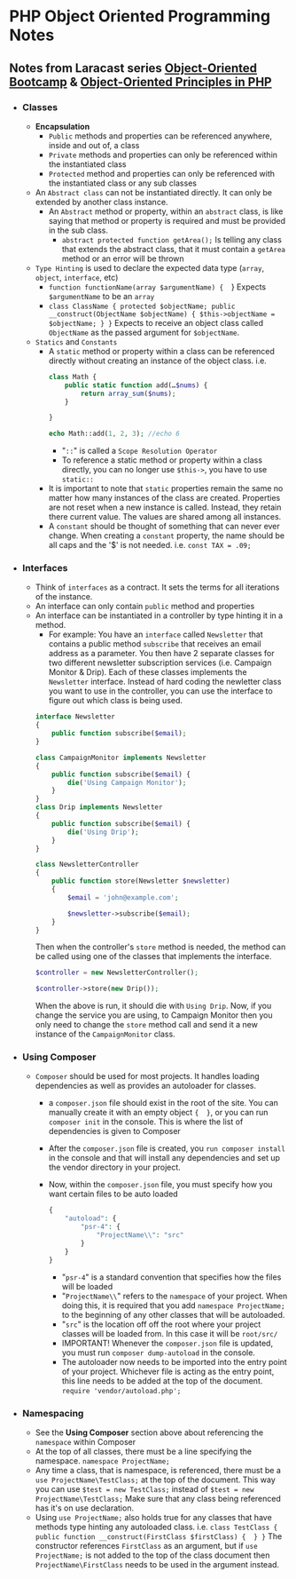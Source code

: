 # PHP Object Oriented Programming Notes

## Notes from Laracast series [Object-Oriented Bootcamp](https://laracasts.com/series/object-oriented-bootcamp-in-php) & [Object-Oriented Principles in PHP](https://laracasts.com/series/object-oriented-principles-in-php)

* ### Classes
    * **Encapsulation**
        * `Public` methods and properties can be referenced anywhere, inside and out of, a class
        * `Private` methods and properties can only be referenced within the instantiated class
        * `Protected` method and properties can only be referenced with the instantiated class or any sub classes
    * An `Abstract class` can not be instantiated directly. It can only be extended by another class instance.
        * An `Abstract` method or property, within an `abstract` class, is like saying that method or property is required and must be provided in the sub class.
            * `abstract protected function getArea();` Is telling any class that extends the abstract class, that it must contain a `getArea` method or an error will  be thrown
    * `Type Hinting` is used to declare the expected data type (`array`, `object`, `interface`, etc)
        * `function functionName(array $argumentName) {  `} Expects `$argumentName` to be an `array`
        * `class ClassName { protected $objectName; public __construct(ObjectName $objectName) { $this->objectName = $objectName; } }` Expects to receive an object class called `ObjectName` as the passed argument for `$objectName`.
    * `Statics` and `Constants`
        * A `static` method or property within a class can be referenced directly without creating an instance of the object class. i.e.
            ```php
			class Math {
                public static function add(…$nums) {
                    return array_sum($nums);
                }

			}

			echo Math::add(1, 2, 3); //echo 6
            ```
            * "`::`" is called a `Scope Resolution Operator`
            * To reference a static method or property within a class directly, you can no longer use `$this->`, you have to use `static::`
        * It is important to note that `static` properties remain the same no matter how many instances of the class are created. Properties are not reset when a new instance is called. Instead, they retain there current value. The values are shared among all instances.
        * A `constant` should be thought of something that can never ever change. When creating a `constant` property, the name should be all caps and the '$' is not needed. i.e. `const TAX = .09;`
* ### Interfaces
    * Think of `interfaces` as a contract. It sets the terms for all iterations of the instance.
    * An interface can only contain `public` method and properties
    * An interface can be instantiated in a controller by type hinting it in a method. 
        * For example: You have an `interface` called `Newsletter` that contains a public method `subscribe` that receives an email address as a parameter. You then have 2 separate classes for two different newsletter subscription services (i.e. Campaign Monitor & Drip). Each of these classes implements the `Newsletter` interface. Instead of hard coding the newletter class you want to use in the controller, you can use the interface to figure out which class is being used.
        ```php
        interface Newsletter
        {
            public function subscribe($email);
        }

        class CampaignMonitor implements Newsletter
        {
            public function subscribe($email) {
                die('Using Campaign Monitor');
            }
        }
        class Drip implements Newsletter
        {
            public function subscribe($email) {
                die('Using Drip');
            }
        }

        class NewsletterController
        {
            public function store(Newsletter $newsletter) 
            {
                $email = 'john@example.com';

                $newsletter->subscribe($email);
            }
        }
        ```
        Then when the controller's `store` method is needed, the method can be called using one of the classes that implements the interface.
        ```php
        $controller = new NewsletterController();

        $controller->store(new Drip());
        ```
        When the above is run, it should die with `Using Drip`. Now, if you change the service you are using, to Campaign Monitor then you only need to change the `store` method call and send it a new instance of the `CampaignMonitor` class.
* ### Using Composer
    * `Composer` should be used for most projects. It handles loading dependencies as well as provides an autoloader for classes.
        * a `composer.json` file should exist in the root of the site. You can manually create it with an empty object `{  }`, or you can run `composer init` in the console. This is where the list of dependencies is given to Composer
        * After the `composer.json` file is created, you `run composer install` in the console and that will install any dependencies and set up the vendor directory in your project.
        * Now, within the `composer.json` file, you must specify how you want certain files to be auto loaded
			```php
            {
				"autoload": {
					"psr-4": {
						"ProjectName\\": "src"
					}
				}
			}
            ```
			
            * "`psr-4`" is a standard convention that specifies how the files will be loaded
            * "`ProjectName\\`" refers to the `namespace` of your project. When doing this, it is required that you add `namespace ProjectName;` to the beginning of any other classes that will be autoloaded.
            * "`src`" is the location off off the root where your project classes will be loaded from. In this case it will be `root/src/`
            * IMPORTANT! Whenever the `composer.json` file is updated, you must run `composer dump-autoload` in the console.
            * The autoloader now needs to be imported into the entry point of your project. Whichever file is acting as the entry point, this line needs to be added at the top of the document. `require 'vendor/autoload.php';`
* ### Namespacing
    * See the **Using Composer** section above about referencing the `namespace` within Composer
    * At the top of all classes, there must be a line specifying the namespace. `namespace ProjectName;`
    * Any time a class, that is namespace, is referenced, there must be a `use ProjectName\TestClass;` at the top of the document. This way you can use `$test = new TestClass;` instead of `$test = new ProjectName\TestClass;` Make sure that any class being referenced has it's on use declaration.
    * Using `use ProjectName;` also holds true for any classes that have methods type hinting any autoloaded class. i.e. `class TestClass { public function __construct(FirstClass $firstClass) {  } }` The constructor references `FirstClass` as an argument, but if `use ProjectName;` is not added to the top of the class document then `ProjectName\FirstClass` needs to be used in the argument instead.
